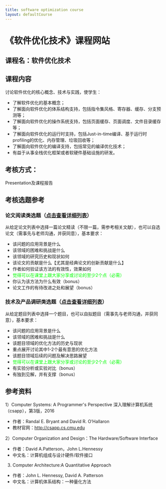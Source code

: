 ```yaml
---
title: software optimization course
layout: defaultCourse
---
```


# 《软件优化技术》课程网站

## 课程名：软件优化技术
## 课程内容
讨论软件优化的核心概念、技术与实践，使学生：
- 了解软件优化的基本概念；
- 了解面向软件优化的体系结构支持，包括指令集风格、寄存器、缓存、分支预测等；
- 了解面向软件优化的操作系统支持，包括页面缓存、页面调度、文件目录缓存等；
- 了解面向软件优化的运行时支持，包括Just-in-time编译、基于运行时profiling的优化、内存管理、垃圾回收等；
- 了解面向软件优化的编译支持，包括常见的编译优化技术；
- 有益于从事全栈优化框架或者软硬件基础设施的研发。

## 考核方式：
Presentation及课程报告

## 考核选题参考
### 论文阅读类选题（<a href="reading">点击查看详细列表</a>）

从给定论文列表中选择一篇论文精读（不限一篇，需参考相关文献），也可以自选论文（需事先与老师沟通，并获同意），基本要求：
- 该问题的应用背景是什么
- 该领域的困难和挑战是什么
- 该领域的研究历史和现状如何
- 该论文的贡献是什么【尤其是经典论文的创新贡献是什么】
- 作者如何验证该方法的有效性，效果如何
- <font color=#00FF00>觉得可以在课堂上跟大家分享或讨论的至少2个点（必需）</font>
- 你认为该方法为什么有效（bonus）
- 论文工作的有待改进之处和展望（bonus）

### 技术及产品调研类选题（<a href="surveying">点击查看详细列表</a>）
从给定题目列表中选择一个题目，也可以自拟题目（需事先与老师沟通，并获同意），基本要求：
- 该问题的应用背景是什么
- 该领域的困难和挑战是什么
- 该题目领域的优化方法的历史与现状
- 重点展开讨论其中1-2个最有意思的优化方法
- 该题目领域后续的问题及解决思路展望
- <font color=#00FF00>觉得可以在课堂上跟大家分享或讨论的至少2个点（必需）</font>
- 有实验分析或实验对比（bonus）
- 有独到见解，并有支撑（bonus）


## 参考资料
1）Computer Systems: A Programmer's Perspective
深入理解计算机系统（csapp），第3版，2016
- 作者：Randal E. Bryant and David R. O’Hallaron
- 教材官网：http://csapp.cs.cmu.edu

2）Computer Organization and Design：The Hardware/Software Interface
- 作者：David A.Patterson，John L.Hennessy
- 中文名：计算机组成与设计硬件/软件接口

3) Computer Architecture:A Quantitative Approach
- 作者：John L. Hennessy, David A. Patterson
- 中文名：计算机体系结构：一种量化方法



